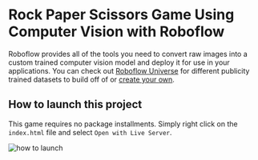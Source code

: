 # Rock Paper Scissors Game Using Computer Vision with Roboflow

Roboflow provides all of the tools you need to convert raw images into a custom trained computer vision model and deploy it for use in your applications. You can check out [Roboflow Universe](https://universe.roboflow.com/) for different publicity trained datasets to build off of or [create your own](https://youtu.be/VDqsK3FDIsQ).

## How to launch this project

This game requires no package installments. Simply right click on the `index.html` file and select `Open with Live Server`. 

![how to launch](https://media.giphy.com/media/eAoeQC5friBuhRtjAf/giphy.gif)

